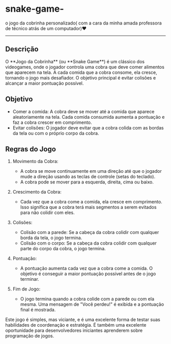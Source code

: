 # snake-game-
o jogo da cobrinha personalizado( com a cara da minha amada professora de técnico atrás de um computador)❤️

<hr>

<h2>Descrição</h2>
O **Jogo da Cobrinha** (ou **Snake Game**) é um clássico dos videogames, onde o jogador controla uma cobra que deve comer alimentos que aparecem na tela. A cada comida que a cobra consome, ela cresce, tornando o jogo mais desafiador. O objetivo principal é evitar colisões e alcançar a maior pontuação possível.

<h2>Objetivo</h2>

- Comer a comida: A cobra deve se mover até a comida que aparece aleatoriamente na tela. Cada comida consumida aumenta a pontuação e faz a cobra crescer em comprimento.
- Evitar colisões: O jogador deve evitar que a cobra colida com as bordas da tela ou com o próprio corpo da cobra.

<h2>Regras do Jogo</h2>

1. Movimento da Cobra:
   - A cobra se move continuamente em uma direção até que o jogador mude a direção usando as teclas de controle (setas do teclado).
   - A cobra pode se mover para a esquerda, direita, cima ou baixo.

2. Crescimento da Cobra:
   - Cada vez que a cobra come a comida, ela cresce em comprimento. Isso significa que a cobra terá mais segmentos a serem evitados para não colidir com eles.

3. Colisões:
   - Colisão com a parede: Se a cabeça da cobra colidir com qualquer borda da tela, o jogo termina.
   - Colisão com o corpo: Se a cabeça da cobra colidir com qualquer parte do corpo da cobra, o jogo termina.

4. Pontuação:
   - A pontuação aumenta cada vez que a cobra come a comida. O objetivo é conseguir a maior pontuação possível antes de o jogo terminar.

5. Fim de Jogo:
   - O jogo termina quando a cobra colide com a parede ou com ela mesma. Uma mensagem de "Você perdeu!" é exibida e a pontuação final é mostrada.

Este jogo é simples, mas viciante, e é uma excelente forma de testar suas habilidades de coordenação e estratégia. É também uma excelente oportunidade para desenvolvedores iniciantes aprenderem sobre programação de jogos.

